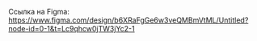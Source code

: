 Ссылка на Figma: https://www.figma.com/design/b6XRaFgGe6w3veQMBmVtML/Untitled?node-id=0-1&t=Lc9qhcw0jTW3jYc2-1